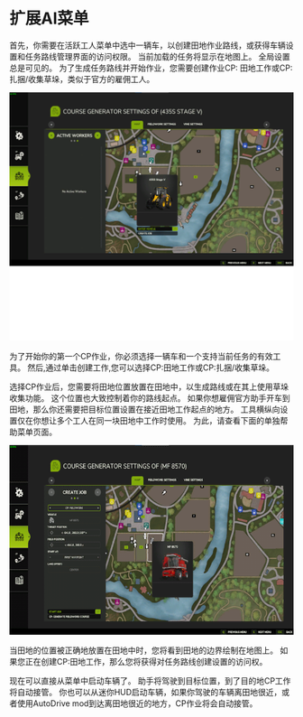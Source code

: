 # 扩展AI菜单


首先，你需要在活跃工人菜单中选中一辆车，以创建田地作业路线，或获得车辆设置和任务路线管理界面的访问权限。
当前加载的任务将显示在地图上。
全局设置总是可见的。
为了生成任务路线并开始作业，您需要创建作业CP: 田地工作或CP: 扎捆/收集草垛，类似于官方的雇佣工人。


![Image](assets/images/startjobmenuhelp_0_0_1024_895.png)


为了开始你的第一个CP作业，你必须选择一辆车和一个支持当前任务的有效工具。
然后,通过单击创建工作,您可以选择CP:田地工作或CP:扎捆/收集草垛。



选择CP作业后，您需要将田地位置放置在田地中，以生成路线或在其上使用草垛收集功能。
这个位置也大致控制着你的路线起点。
如果你想雇佣官方助手开车到田地，那么你还需要把目标位置设置在接近田地工作起点的地方。
工具横纵向设置仅在你想让多个工人在同一块田地中工作时使用。 为此，请查看下面的单独帮助菜单页面。 


![Image](assets/images/readyjobmenuhelp_0_0_765_510.png)


当田地的位置被正确地放置在田地中时，您将看到田地的边界绘制在地图上。
如果您正在创建CP:田地工作，那么您将获得对任务路线创建设置的访问权。 



现在可以直接从菜单中启动车辆了。 助手将驾驶到目标位置，到了目的地CP工作将自动接管。
你也可以从迷你HUD启动车辆，如果你驾驶的车辆离田地很近，或者使用AutoDrive mod到达离田地很近的地方，CP作业将会自动接管。


